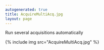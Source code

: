 ```yaml
---
autogenerated: true
title: AcquireMultiAcq.jpg
layout: page
---
```


Run several acquisitions automatically

{% include img src="AcquireMultiAcq.jpg" %}

